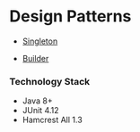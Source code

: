# Design Patterns

- [Singleton](https://github.com/hikmet-cakir/design-patterns/tree/main/singleton)

- [Builder](https://github.com/hikmet-cakir/design-patterns/tree/main/builder)

### Technology Stack

- Java 8+
- JUnit 4.12
- Hamcrest All 1.3
